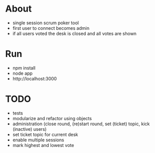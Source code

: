 # About
* single session scrum poker tool
* first user to connect becomes admin
* if all users voted the desk is closed and all votes are shown

# Run
* npm install
* node app
* http://localhost:3000

# TODO
* tests
* modularize and refactor using objects
* administration (close round, (re)start round, set (ticket) topic, kick (inactive) users)
* set ticket topic for current desk
* enable multiple sessions
* mark highest and lowest vote